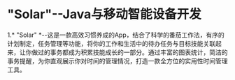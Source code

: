 # "Solar"--Java与移动智能设备开发
 1.* "Solar" *--这是一款高效习惯养成的App，结合了科学的番茄工作法，有序的计划制定，任务管理等功能，将你的工作和生活中的待办任务与目标技能关联起来，让你做过的事务都成为积累技能成长的一部分。通过丰富的图表统计，简洁的事务提醒，为你直观展示你对时间的管理情况，打造一款全方位的实用性时间管理工具。
